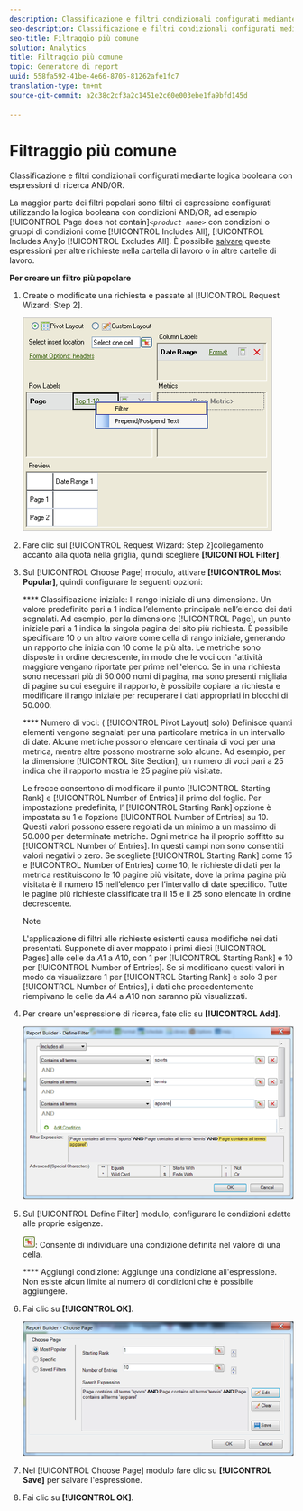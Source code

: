 ```yaml
---
description: Classificazione e filtri condizionali configurati mediante logica booleana con espressioni di ricerca AND/OR.
seo-description: Classificazione e filtri condizionali configurati mediante logica booleana con espressioni di ricerca AND/OR.
seo-title: Filtraggio più comune
solution: Analytics
title: Filtraggio più comune
topic: Generatore di report
uuid: 558fa592-41be-4e66-8705-81262afe1fc7
translation-type: tm+mt
source-git-commit: a2c38c2cf3a2c1451e2c60e003ebe1fa9bfd145d

---
```



# Filtraggio più comune

Classificazione e filtri condizionali configurati mediante logica booleana con espressioni di ricerca AND/OR.

La maggior parte dei filtri popolari sono filtri di espressione configurati utilizzando la logica booleana con condizioni AND/OR, ad esempio [!UICONTROL Page does not contain]*`<product name>`* con condizioni o gruppi di condizioni come [!UICONTROL Includes All], [!UICONTROL Includes Any]o [!UICONTROL Excludes All]. È possibile [salvare](../../../../analyze/report-builder/layout/c-filter-dimensions/saved-filters.md#concept_562AC2C5628247909FBA5E1867BB6AE5) queste espressioni per altre richieste nella cartella di lavoro o in altre cartelle di lavoro.

**Per creare un filtro più popolare**

1. Create o modificate una richiesta e passate al [!UICONTROL Request Wizard: Step 2].

   ![Informazioni sul passaggio](assets/dimension_filter.png)

1. Fare clic sul [!UICONTROL Request Wizard: Step 2]collegamento accanto alla quota nella griglia, quindi scegliere **[!UICONTROL Filter]**.
1. Sul [!UICONTROL Choose Page] modulo, attivare **[!UICONTROL Most Popular]**, quindi configurare le seguenti opzioni:

   **** Classificazione iniziale: Il rango iniziale di una dimensione. Un valore predefinito pari a 1 indica l’elemento principale nell’elenco dei dati segnalati. Ad esempio, per la dimensione [!UICONTROL Page], un punto iniziale pari a 1 indica la singola pagina del sito più richiesta. È possibile specificare 10 o un altro valore come cella di rango iniziale, generando un rapporto che inizia con 10 come la più alta. Le metriche sono disposte in ordine decrescente, in modo che le voci con l'attività maggiore vengano riportate per prime nell'elenco. Se in una richiesta sono necessari più di 50.000 nomi di pagina, ma sono presenti migliaia di pagine su cui eseguire il rapporto, è possibile copiare la richiesta e modificare il rango iniziale per recuperare i dati appropriati in blocchi di 50.000.

   **** Numero di voci: ( [!UICONTROL Pivot Layout] solo) Definisce quanti elementi vengono segnalati per una particolare metrica in un intervallo di date. Alcune metriche possono elencare centinaia di voci per una metrica, mentre altre possono mostrarne solo alcune. Ad esempio, per la dimensione [!UICONTROL Site Section], un numero di voci pari a 25 indica che il rapporto mostra le 25 pagine più visitate.

   Le frecce consentono di modificare il punto [!UICONTROL Starting Rank] e [!UICONTROL Number of Entries] il primo del foglio. Per impostazione predefinita, l’ [!UICONTROL Starting Rank] opzione è impostata su 1 e l’opzione [!UICONTROL Number of Entries] su 10. Questi valori possono essere regolati da un minimo a un massimo di 50.000 per determinate metriche. Ogni metrica ha il proprio soffitto su [!UICONTROL Number of Entries]. In questi campi non sono consentiti valori negativi o zero. Se scegliete [!UICONTROL Starting Rank] come 15 e [!UICONTROL Number of Entries] come 10, le richieste di dati per la metrica restituiscono le 10 pagine più visitate, dove la prima pagina più visitata è il numero 15 nell’elenco per l’intervallo di date specifico. Tutte le pagine più richieste classificate tra il 15 e il 25 sono elencate in ordine decrescente.

   >[!NOTE]
   >
   >L'applicazione di filtri alle richieste esistenti causa modifiche nei dati presentati. Supponete di aver mappato i primi dieci [!UICONTROL Pages] alle celle da $A$1 a $A$10, con 1 per [!UICONTROL Starting Rank] e 10 per [!UICONTROL Number of Entries]. Se si modificano questi valori in modo da visualizzare 1 per [!UICONTROL Starting Rank] e solo 3 per [!UICONTROL Number of Entries], i dati che precedentemente riempivano le celle da $A$4 a $A$10 non saranno più visualizzati.

1. Per creare un'espressione di ricerca, fate clic su **[!UICONTROL Add]**.

   ![Informazioni sul passaggio](assets/expressions_define_filter.png)

1. Sul [!UICONTROL Define Filter] modulo, configurare le condizioni adatte alle proprie esigenze.

   ![select_cell_icon.png](assets/select_cell_icon.png): Consente di individuare una condizione definita nel valore di una cella.

   **** Aggiungi condizione: Aggiunge una condizione all'espressione. Non esiste alcun limite al numero di condizioni che è possibile aggiungere.

1. Fai clic su **[!UICONTROL OK]**.

   ![Informazioni sul passaggio](assets/choose_page_02.png)

1. Nel [!UICONTROL Choose Page] modulo fare clic su **[!UICONTROL Save]** per salvare l'espressione.
1. Fai clic su **[!UICONTROL OK]**.
